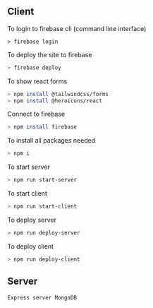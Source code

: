 ## Client


To login to firebase cli (command line interface)

```
> firebase login
```


To deploy the site to firebase

```bash
> firebase deploy
```

To show react forms

```bash
> npm install @tailwindcss/forms
> npm install @heroicons/react
```

Connect to firebase
```bash
> npm install firebase
```

To install all packages needed
```bash
> npm i
```

To start server
```bash
> npm run start-server
```

To start client
```bash
> npm run start-client
```

To deploy server
```bash
> npm run deploy-server
```

To deploy client
```bash
> npm run deploy-client
```

    
## Server
    Express server MongoDB 